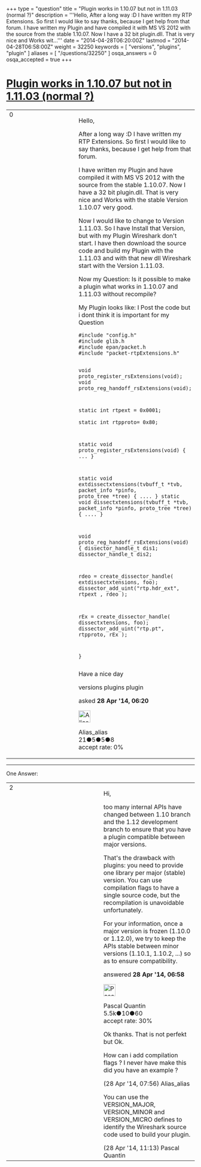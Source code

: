 +++
type = "question"
title = "Plugin works in 1.10.07 but not in 1.11.03 (normal ?)"
description = '''Hello, After a long way :D I have written my RTP Extensions. So first I would like to say thanks, because I get help from that forum. I have written my Plugin and have compiled it with MS VS 2012 with the source from the stable 1.10.07. Now I have a 32 bit plugin.dll. That is very nice and Works wit...'''
date = "2014-04-28T06:20:00Z"
lastmod = "2014-04-28T06:58:00Z"
weight = 32250
keywords = [ "versions", "plugins", "plugin" ]
aliases = [ "/questions/32250" ]
osqa_answers = 0
osqa_accepted = true
+++

<div class="headNormal">

# [Plugin works in 1.10.07 but not in 1.11.03 (normal ?)](/questions/32250/plugin-works-in-11007-but-not-in-11103-normal)

</div>

<div id="main-body">

<div id="askform">

<table id="question-table" style="width:100%;"><colgroup><col style="width: 50%" /><col style="width: 50%" /></colgroup><tbody><tr class="odd"><td style="width: 30px; vertical-align: top"><div class="vote-buttons"><div id="post-32250-score" class="post-score" title="current number of votes">0</div><div id="favorite-count" class="favorite-count"></div></div></td><td><div id="item-right"><div class="question-body"><p>Hello,</p><p>After a long way :D I have written my RTP Extensions. So first I would like to say thanks, because I get help from that forum.</p><p>I have written my Plugin and have compiled it with MS VS 2012 with the source from the stable 1.10.07. Now I have a 32 bit plugin.dll. That is very nice and Works with the stable Version 1.10.07 very good.</p><p>Now I would like to change to Version 1.11.03. So I have Install that Version, but with my Plugin Wireshark don't start. I have then download the source code and build my Plugin with the 1.11.03 and with that new dll Wireshark start with the Version 1.11.03.</p><p>Now my Question: Is it possible to make a plugin what works in 1.10.07 and 1.11.03 without recompile?</p><p>My Plugin looks like: I Post the code but i dont think it is important for my Question</p><pre><code>#include &quot;config.h&quot;
#include glib.h
#include epan/packet.h
#include &quot;packet-rtpExtensions.h&quot;

void proto_register_rsExtensions(void);
void proto_reg_handoff_rsExtensions(void);

static int rtpext = 0x0001;  
static int rtpproto= 0x80;

static void
proto_register_rsExtensions(void)
{   ...    }

static void
extdissectxtensions(tvbuff_t *tvb, packet_info *pinfo, proto_tree *tree)
{   .... }
static void
dissectxtensions(tvbuff_t *tvb, packet_info *pinfo, proto_tree *tree)
{   .... }

void
proto_reg_handoff_rsExtensions(void)
{
 dissector_handle_t dis1; 
 dissector_handle_t dis2;

rdeo = create_dissector_handle( extdissectxtensions, foo); 
dissector_add_uint(&quot;rtp.hdr_ext&quot;, rtpext , rdeo );

rEx = create_dissector_handle( dissectxtensions, foo); 
dissector_add_uint(&quot;rtp.pt&quot;, rtpproto, rEx );

}</code></pre><p>Have a nice day</p></div><div id="question-tags" class="tags-container tags">versions plugins plugin</div><div id="question-controls" class="post-controls"></div><div class="post-update-info-container"><div class="post-update-info post-update-info-user"><p>asked <strong>28 Apr '14, 06:20</strong></p><img src="https://secure.gravatar.com/avatar/3378e4af34b02834b98e8a896efe303c?s=32&amp;d=identicon&amp;r=g" class="gravatar" width="32" height="32" alt="Alias_alias&#39;s gravatar image" /><p>Alias_alias<br />
<span class="score" title="21 reputation points">21</span><span title="5 badges"><span class="badge1">●</span><span class="badgecount">5</span></span><span title="5 badges"><span class="silver">●</span><span class="badgecount">5</span></span><span title="8 badges"><span class="bronze">●</span><span class="badgecount">8</span></span><br />
<span class="accept_rate" title="Rate of the user&#39;s accepted answers">accept rate:</span> <span title="Alias_alias has no accepted answers">0%</span></p></div></div><div id="comments-container-32250" class="comments-container"></div><div id="comment-tools-32250" class="comment-tools"></div><div class="clear"></div><div id="comment-32250-form-container" class="comment-form-container"></div><div class="clear"></div></div></td></tr></tbody></table>

------------------------------------------------------------------------

<div class="tabBar">

<span id="sort-top"></span>

<div class="headQuestions">

One Answer:

</div>

</div>

<span id="32252"></span>

<div id="answer-container-32252" class="answer accepted-answer">

<table style="width:100%;"><colgroup><col style="width: 50%" /><col style="width: 50%" /></colgroup><tbody><tr class="odd"><td style="width: 30px; vertical-align: top"><div class="vote-buttons"><div id="post-32252-score" class="post-score" title="current number of votes">2</div></div></td><td><div class="item-right"><div class="answer-body"><p>Hi,</p><p>too many internal APIs have changed between 1.10 branch and the 1.12 development branch to ensure that you have a plugin compatible between major versions.</p><p>That's the drawback with plugins: you need to provide one library per major (stable) version. You can use compilation flags to have a single source code, but the recompilation is unavoidable unfortunately.</p><p>For your information, once a major version is frozen (1.10.0 or 1.12.0), we try to keep the APIs stable between minor versions (1.10.1, 1.10.2, ...) so as to ensure compatibility.</p></div><div class="answer-controls post-controls"></div><div class="post-update-info-container"><div class="post-update-info post-update-info-user"><p>answered <strong>28 Apr '14, 06:58</strong></p><img src="https://secure.gravatar.com/avatar/713f24fd877861260b71ecd455018625?s=32&amp;d=identicon&amp;r=g" class="gravatar" width="32" height="32" alt="Pascal%20Quantin&#39;s gravatar image" /><p>Pascal Quantin<br />
<span class="score" title="5544 reputation points"><span>5.5k</span></span><span title="10 badges"><span class="silver">●</span><span class="badgecount">10</span></span><span title="60 badges"><span class="bronze">●</span><span class="badgecount">60</span></span><br />
<span class="accept_rate" title="Rate of the user&#39;s accepted answers">accept rate:</span> <span title="Pascal Quantin has 92 accepted answers">30%</span></p></div></div><div id="comments-container-32252" class="comments-container"><span id="32254"></span><div id="comment-32254" class="comment"><div id="post-32254-score" class="comment-score"></div><div class="comment-text"><p>Ok thanks. That is not perfekt but Ok.</p><p>How can i add compilation flags ? I never have make this did you have an example ?</p></div><div id="comment-32254-info" class="comment-info"><span class="comment-age">(28 Apr '14, 07:56)</span> Alias_alias</div></div><span id="32267"></span><div id="comment-32267" class="comment"><div id="post-32267-score" class="comment-score"></div><div class="comment-text"><p>You can use the VERSION_MAJOR, VERSION_MINOR and VERSION_MICRO defines to identify the Wireshark source code used to build your plugin.</p></div><div id="comment-32267-info" class="comment-info"><span class="comment-age">(28 Apr '14, 11:13)</span> Pascal Quantin</div></div></div><div id="comment-tools-32252" class="comment-tools"></div><div class="clear"></div><div id="comment-32252-form-container" class="comment-form-container"></div><div class="clear"></div></div></td></tr></tbody></table>

</div>

<div class="paginator-container-left">

</div>

</div>

</div>


